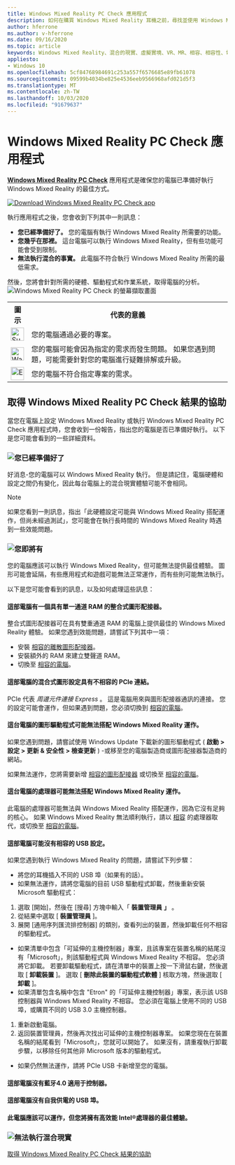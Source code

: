 ```yaml
---
title: Windows Mixed Reality PC Check 應用程式
description: 如何在購買 Windows Mixed Reality 耳機之前，尋找並使用 Windows Mixed Reality PC Check 應用程式來測試電腦的相容性。
author: hferrone
ms.author: v-hferrone
ms.date: 09/16/2020
ms.topic: article
keywords: Windows Mixed Reality、混合的現實、虛擬實境、VR、MR、相容、相容性、電腦、系統需求
appliesto:
- Windows 10
ms.openlocfilehash: 5cf84768984691c253a557f6576685e89fb61078
ms.sourcegitcommit: 09599b4034be825e4536eeb9566968afd021d5f3
ms.translationtype: MT
ms.contentlocale: zh-TW
ms.lasthandoff: 10/03/2020
ms.locfileid: "91679637"
---
```

# <a name="windows-mixed-reality-pc-check-app"></a>Windows Mixed Reality PC Check 應用程式

**[Windows Mixed Reality PC Check](windows-mixed-reality-pc-check-app.md)** 應用程式是確保您的電腦已準備好執行 Windows Mixed Reality 的最佳方式。 

<a href="https://www.microsoft.com/store/productid/9NZVL19N7CNC"><img alt="Download Windows Mixed Reality PC Check app" src="images/WMR-PC-Check-app.png"/></a>

執行應用程式之後，您會收到下列其中一則訊息：
* **您已經準備好了。** 您的電腦有執行 Windows Mixed Reality 所需要的功能。
* **您幾乎在那裡。** 這台電腦可以執行 Windows Mixed Reality，但有些功能可能會受到限制。
* **無法執行混合的事實。** 此電腦不符合執行 Windows Mixed Reality 所需的最低需求。

然後，您將會針對所需的硬體、驅動程式和作業系統，取得電腦的分析。
![Windows Mixed Reality PC Check 的螢幕擷取畫面](images/screenshot-mr-pc-check.jpg) 

<table>
<tr>
<th>圖示</th><th>代表的意義</th>
</tr><tr>
<td> <img alt="Succeeded" width="30" height="30" src="images/glyph-succeeded.png" /></td><td style="vertical-align: middle">您的電腦通過必要的專案。</td>
</tr><tr>
<td> <img alt="Warning" width="30" height="30" src="images/glyph-warning.png" /></td><td style="vertical-align: middle">您的電腦可能會因為指定的需求而發生問題。 如果您遇到問題，可能需要針對您的電腦進行疑難排解或升級。</td>
</tr><tr>
<td> <img alt="Error" width="30" height="30" src="images/glyph-error.png" /></td><td style="vertical-align: middle">您的電腦不符合指定專案的需求。</td>
</tr>
</table>

## <a name="get-help-with-windows-mixed-reality-pc-check-results"></a>取得 Windows Mixed Reality PC Check 結果的協助

當您在電腦上設定 Windows Mixed Reality 或執行 Windows Mixed Reality PC Check 應用程式時，您會收到一份報告，指出您的電腦是否已準備好執行。 以下是您可能會看到的一些詳細資料。 

### <a name="youre-good-to-go"></a>![您已經準備好了](images/glyph-succeeded.png)

好消息-您的電腦可以 Windows Mixed Reality 執行。 但是請記住，電腦硬體和設定之間仍有變化，因此每台電腦上的混合現實體驗可能不會相同。 

>[!NOTE]
>如果您看到一則訊息，指出「此硬體設定可能與 Windows Mixed Reality 搭配運作，但尚未經過測試」，您可能會在執行長時間的 Windows Mixed Reality 時遇到一些效能問題。


### <a name="youre-nearly-there"></a>![您即將有](images/glyph-warning.png)

您的電腦應該可以執行 Windows Mixed Reality，但可能無法提供最佳體驗。 圖形可能會延隔，有些應用程式和遊戲可能無法正常運作，而有些則可能無法執行。 

以下是您可能會看到的訊息，以及如何處理這些訊息：

#### <a name="this-pc-has-an-integrated-graphics-card-with-single-channel-ram"></a>這部電腦有一個具有單一通道 RAM 的整合式圖形配接器。

整合式圖形配接器可在具有雙重通道 RAM 的電腦上提供最佳的 Windows Mixed Reality 體驗。 如果您遇到效能問題，請嘗試下列其中一項：

* 安裝 [相容的離散圖形配接器](windows-mixed-reality-minimum-pc-hardware-compatibility-guidelines.md)。
* 安裝額外的 RAM 來建立雙聲道 RAM。 
* 切換至 [相容的電腦](https://www.microsoft.com/en-us/windows/windows-mixed-reality-devices)。

#### <a name="this-pc-has-a-hybrid-graphics-configuration-with-an-incompatible-pcie-link"></a>這部電腦的混合式圖形設定具有不相容的 PCIe 連結。

PCIe 代表 *周邊元件連接 Express* 。 這是電腦用來與圖形配接器通訊的連接。 您的設定可能會運作，但如果遇到問題，您必須切換到 [相容的電腦](https://www.microsoft.com/en-us/windows/windows-mixed-reality-devices)。

#### <a name="this-pcs-graphics-driver-might-not-work-well-with-windows-mixed-reality"></a>這台電腦的圖形驅動程式可能無法搭配 Windows Mixed Reality 運作。

如果您遇到問題，請嘗試使用 Windows Update 下載新的圖形驅動程式 ( **啟動 > 設定 > 更新 & 安全性 > 檢查更新** ) -或移至您的電腦製造商或圖形配接器製造商的網站。 

如果無法運作，您將需要新增 [相容的圖形配接器](windows-mixed-reality-minimum-pc-hardware-compatibility-guidelines.md) 或切換至 [相容的電腦](https://www.microsoft.com/en-us/windows/windows-mixed-reality-devices)。

#### <a name="this-pcs-processor-might-not-work-well-with-windows-mixed-reality"></a>這台電腦的處理器可能無法搭配 Windows Mixed Reality 運作。

此電腦的處理器可能無法與 Windows Mixed Reality 搭配運作，因為它沒有足夠的核心。 如果 Windows Mixed Reality 無法順利執行，請以 [相容](windows-mixed-reality-minimum-pc-hardware-compatibility-guidelines.md) 的處理器取代，或切換至 [相容的電腦](https://www.microsoft.com/en-us/windows/windows-mixed-reality-devices)。

#### <a name="this-pc-might-not-have-a-compatible-usb-configuration"></a>這部電腦可能沒有相容的 USB 設定。

如果您遇到執行 Windows Mixed Reality 的問題，請嘗試下列步驟：
* 將您的耳機插入不同的 USB 埠（如果有的話）。
* 如果無法運作，請將您電腦的目前 USB 驅動程式卸載，然後重新安裝 Microsoft 驅動程式：
1. 選取 [開始]，然後在 [搜尋] 方塊中輸入「 **裝置管理員** **」** 。
1. 從結果中選取 [ **裝置管理員** ]。
1. 展開 [通用序列匯流排控制器] 的類別，查看列出的裝置，然後卸載任何不相容的驅動程式。 
 * 如果清單中包含「可延伸的主機控制器」專案，且該專案在裝置名稱的結尾沒有「Microsoft」，則該驅動程式與 Windows Mixed Reality 不相容。 您必須將它卸載。 若要卸載驅動程式，請在清單中的裝置上按一下滑鼠右鍵，然後選取 [ **卸載裝置** ]。 選取 [ **刪除此裝置的驅動程式軟體** ] 核取方塊，然後選取 [ **卸載** ]。
 * 如果清單包含名稱中包含 "Etron" 的「可延伸主機控制器」專案，表示該 USB 控制器與 Windows Mixed Reality 不相容。 您必須在電腦上使用不同的 USB 埠，或購買不同的 USB 3.0 主機控制器。
1. 重新啟動電腦。 
1. 返回裝置管理員，然後再次找出可延伸的主機控制器專案。 如果您現在在裝置名稱的結尾看到「Microsoft」，您就可以開始了。 如果沒有，請重複執行卸載步驟，以移除任何其他非 Microsoft 版本的驅動程式。
* 如果仍然無法運作，請將 PCIe USB 卡新增至您的電腦。

#### <a name="this-pc-doesnt-have-bluetooth-40-for-controllers"></a>這部電腦沒有藍牙4.0 適用于控制器。

#### <a name="this-pc-doesnt-have-a-self-powered-usb-port"></a>這部電腦沒有自我供電的 USB 埠。

#### <a name="this-pc-should-work-but-youll-have-the-best-experience-with-a-high-performance-intel-processor"></a>此電腦應該可以運作，但您將擁有高效能 Intel®處理器的最佳體驗。

### <a name="cant-run-mixed-reality"></a>![無法執行混合現實](images/glyph-error.png)

 [取得 Windows Mixed Reality PC Check 結果的協助](https://support.microsoft.com/en-us/help/4045777/windows-10-get-help-with-pc-compatibility-in-windows-mixed-reality)
